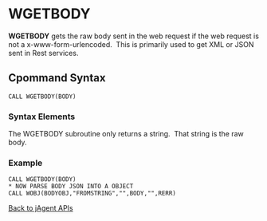 # WGETBODY

<PageHeader />

**WGETBODY** gets the raw body sent in the web request if the web request is not a x-www-form-urlencoded.  This is primarily used to get XML or JSON sent in Rest services.

## Cpommand Syntax

```
CALL WGETBODY(BODY)
```

### Syntax Elements

The WGETBODY subroutine only returns a string.  That string is the raw body.

### Example

```
CALL WGETBODY(BODY)
* NOW PARSE BODY JSON INTO A OBJECT
CALL WOBJ(BODYOBJ,"FROMSTRING","",BODY,"",RERR)
```

[Back to jAgent APIs](./../README.md)
  
<PageFooter />
